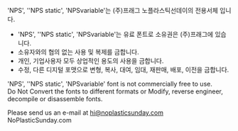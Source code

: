 'NPS', ''NPS static', 'NPSvariable'는 (주)프래그 노플라스틱선데이의 전용서체 입니다.

- 'NPS', ''NPS static', 'NPSvariable'는 유료 폰트로 소유권은 (주)프래그에 있습니다.
- 소유자와의 협의 없는 사용 및 복제를 금합니다.
- 개인, 기업사용자 모두 상업적인 용도의 사용을 금합니다.
- 수정, 다른 디지털 포맷으로 변형, 복사, 대여, 임대, 재판매, 배포, 이전을 금합니다.

'NPS', ''NPS static', 'NPSvariable' font is not commercially free to use.<br>
Do Not Convert the fonts to different formats or Modify, reverse engineer, decompile or disassemble fonts.

Please send us an e-mail at hi@noplasticsunday.com<br>
NoPlasticSunday.com
